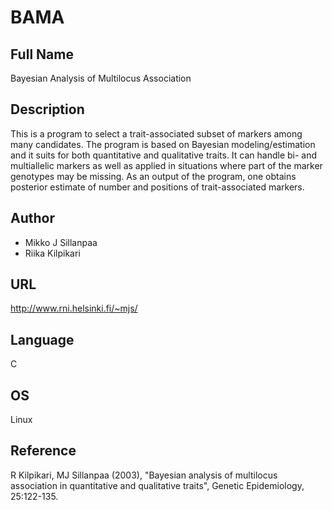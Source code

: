 # BAMA

## Full Name
Bayesian Analysis of Multilocus Association

## Description
This is a program to select a trait-associated subset of markers among many candidates. The program is based on Bayesian modeling/estimation and it suits for both quantitative and qualitative traits. It can handle bi- and multiallelic markers as well as applied in situations where part of the marker genotypes may be missing. As an output of the program, one obtains posterior estimate of number and positions of trait-associated markers.

## Author
* Mikko J Sillanpaa
* Riika Kilpikari

## URL
http://www.rni.helsinki.fi/~mjs/

## Language
C

## OS
Linux

## Reference
R Kilpikari, MJ Sillanpaa (2003), "Bayesian analysis of multilocus association in quantitative and qualitative traits", Genetic Epidemiology, 25:122-135.